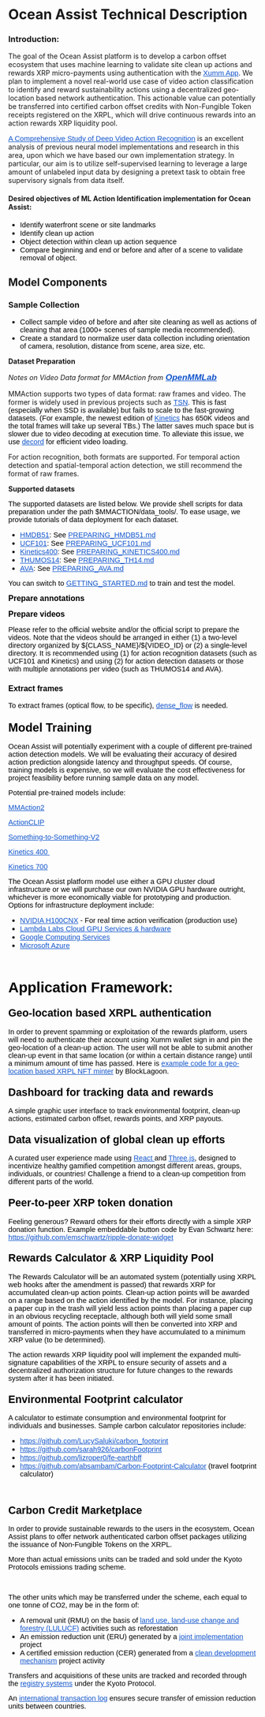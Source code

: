# Ocean Assist Technical Description

<h3><strong>Introduction:</strong></h3>

<p>The goal of the Ocean Assist platform is to develop a carbon offset ecosystem that uses machine learning to validate site clean up actions and rewards XRP micro-payments using authentication with the </span></span></span><a href="https://xumm.app/" style="text-decoration:none"><span style="font-size:11pt"><span style="font-family:Arial"><span style="color:#1155cc"><u>Xumm App</u></span></span></span></a>. We plan to implement a novel real-world use case of video action classification to identify and reward sustainability actions using a decentralized geo-location based network authentication. This actionable value can potentially be transferred into certified carbon offset credits with Non-Fungible Token receipts registered on the XRPL, which will drive continuous rewards into an action rewards XRP liquidity pool.</p>

<p><a href="https://arxiv.org/abs/2012.06567" style="text-decoration:none"><span style="font-size:11pt"><span style="font-family:Arial"><span style="color:#1155cc"><u>A Comprehensive Study of Deep Video Action Recognition</u></span></span></span></a> is an excellent analysis of previous neural model implementations and research in this area, upon which we have based our own implementation strategy. In particular, our aim is to utilize self-supervised learning to leverage a large amount of unlabeled input data by designing a pretext task to obtain free supervisory signals from data itself.</p>

<h4><strong>Desired objectives of ML Action Identification implementation for Ocean Assist:</strong></h4>

<ul>
	<li style="list-style-type:disc"><span style="font-size:11pt"><span style="font-family:Arial"><span style="color:#000000">Identify waterfront scene or site landmarks</span></span></span></li>
	<li style="list-style-type:disc"><span style="font-size:11pt"><span style="font-family:Arial"><span style="color:#000000">Identify clean up action&nbsp;</span></span></span></li>
	<li style="list-style-type:disc"><span style="font-size:11pt"><span style="font-family:Arial"><span style="color:#000000">Object detection within clean up action sequence</span></span></span></li>
	<li style="list-style-type:disc"><span style="font-size:11pt"><span style="font-family:Arial"><span style="color:#000000">Compare beginning and end or before and after of a scene to validate removal of object.</span></span></span></li>
</ul>

<h2><strong>Model Components</strong></h2>

<h3><strong>Sample Collection</strong></h3>

<ul>
	<li style="list-style-type:disc"><span style="font-size:11pt"><span style="font-family:Arial"><span style="color:#000000">Collect sample video of before and after site cleaning as well as actions of cleaning that area (1000+ scenes of sample media recommended).</span></span></span></li>
	<li style="list-style-type:disc"><span style="font-size:11pt"><span style="font-family:Arial"><span style="color:#000000">Create a standard to normalize user data collection including orientation of camera, resolution, distance from scene, area size, etc.</span></span></span></li>
</ul>

<p><strong>Dataset Preparation</strong></p>

<p><em>Notes on Video Data format for MMAction from</em><a href="http://www.openmmlab.com" style="text-decoration:none"><span style="font-size:13pt"><span style="font-family:Arial"><span style="color:#000000"><strong><em> </em></strong></span></span></span><span style="font-size:13pt"><span style="font-family:Arial"><span style="color:#1155cc"><strong><em><u>OpenMMLab</u></em></strong></span></span></span></a></p>

<p>MMAction supports two types of data format: raw frames and video. The former is widely used in previous projects such as <a href="https://github.com/yjxiong/temporal-segment-networks" style="text-decoration:none"><span style="font-size:11pt"><span style="font-family:Arial"><span style="color:#1155cc"><u>TSN</u></span></span></span></a><span style="font-size:11pt"><span style="font-family:Arial"><span style="color:#000000">. This is fast (especially when SSD is available) but fails to scale to the fast-growing datasets. (For example, the newest edition of </span></span></span><a href="https://deepmind.com/research/open-source/open-source-datasets/kinetics/" style="text-decoration:none"><span style="font-size:11pt"><span style="font-family:Arial"><span style="color:#1155cc"><u>Kinetics</u></span></span></span></a><span style="font-size:11pt"><span style="font-family:Arial"><span style="color:#000000"> has 650K videos and the total frames will take up several TBs.) The latter saves much space but is slower due to video decoding at execution time. To alleviate this issue, we use </span></span></span><a href="https://github.com/zhreshold/decord" style="text-decoration:none"><span style="font-size:11pt"><span style="font-family:Arial"><span style="color:#1155cc"><u>decord</u></span></span></span></a><span style="font-size:11pt"><span style="font-family:Arial"><span style="color:#000000"> for efficient video loading.</span></span></span></p>

<p>For action recognition, both formats are supported. For temporal action detection and spatial-temporal action detection, we still recommend the format of raw frames.</p>

<p><strong>Supported datasets</strong></p>

<p><span style="font-size:11pt"><span style="font-family:Arial"><span style="color:#000000">The supported datasets are listed below. We provide shell scripts for data preparation under the path $MMACTION/data_tools/. To ease usage, we provide tutorials of data deployment for each dataset.</span></span></span></p>

<ul>
	<li style="list-style-type:disc"><a href="http://serre-lab.clps.brown.edu/resource/hmdb-a-large-human-motion-database/" style="text-decoration:none"><span style="font-size:11pt"><span style="font-family:Arial"><span style="color:#1155cc"><u>HMDB51</u></span></span></span></a><span style="font-size:11pt"><span style="font-family:Arial"><span style="color:#000000">: See </span></span></span><a href="https://github.com/open-mmlab/mmaction/tree/master/data_tools/hmdb51/PREPARING_HMDB51.md" style="text-decoration:none"><span style="font-size:11pt"><span style="font-family:Arial"><span style="color:#1155cc"><u>PREPARING_HMDB51.md</u></span></span></span></a></li>
	<li style="list-style-type:disc"><a href="https://www.crcv.ucf.edu/data/UCF101.php" style="text-decoration:none"><span style="font-size:11pt"><span style="font-family:Arial"><span style="color:#1155cc"><u>UCF101</u></span></span></span></a><span style="font-size:11pt"><span style="font-family:Arial"><span style="color:#000000">: See </span></span></span><a href="https://github.com/open-mmlab/mmaction/tree/master/data_tools/ucf101/PREPARING_UCF101.md" style="text-decoration:none"><span style="font-size:11pt"><span style="font-family:Arial"><span style="color:#1155cc"><u>PREPARING_UCF101.md</u></span></span></span></a></li>
	<li style="list-style-type:disc"><a href="https://deepmind.com/research/open-source/open-source-datasets/kinetics/" style="text-decoration:none"><span style="font-size:11pt"><span style="font-family:Arial"><span style="color:#1155cc"><u>Kinetics400</u></span></span></span></a><span style="font-size:11pt"><span style="font-family:Arial"><span style="color:#000000">: See </span></span></span><a href="https://github.com/open-mmlab/mmaction/tree/master/data_tools/kinetics400/PREPARING_KINETICS400.md" style="text-decoration:none"><span style="font-size:11pt"><span style="font-family:Arial"><span style="color:#1155cc"><u>PREPARING_KINETICS400.md</u></span></span></span></a></li>
	<li style="list-style-type:disc"><a href="https://www.crcv.ucf.edu/THUMOS14/download.html" style="text-decoration:none"><span style="font-size:11pt"><span style="font-family:Arial"><span style="color:#1155cc"><u>THUMOS14</u></span></span></span></a><span style="font-size:11pt"><span style="font-family:Arial"><span style="color:#000000">: See </span></span></span><a href="https://github.com/open-mmlab/mmaction/tree/master/data_tools/thumos14/PREPARING_TH14.md" style="text-decoration:none"><span style="font-size:11pt"><span style="font-family:Arial"><span style="color:#1155cc"><u>PREPARING_TH14.md</u></span></span></span></a></li>
	<li style="list-style-type:disc"><a href="https://research.google.com/ava/" style="text-decoration:none"><span style="font-size:11pt"><span style="font-family:Arial"><span style="color:#1155cc"><u>AVA</u></span></span></span></a><span style="font-size:11pt"><span style="font-family:Arial"><span style="color:#000000">: See </span></span></span><a href="https://github.com/open-mmlab/mmaction/tree/master/data_tools/ava/PREPARING_AVA.md" style="text-decoration:none"><span style="font-size:11pt"><span style="font-family:Arial"><span style="color:#1155cc"><u>PREPARING_AVA.md</u></span></span></span></a></li>
</ul>

<p><span style="font-size:11pt"><span style="font-family:Arial"><span style="color:#000000">You can switch to </span></span></span><a href="https://github.com/open-mmlab/mmaction/tree/master/GETTING_STARTED.md" style="text-decoration:none"><span style="font-size:11pt"><span style="font-family:Arial"><span style="color:#1155cc"><u>GETTING_STARTED.md</u></span></span></span></a><span style="font-size:11pt"><span style="font-family:Arial"><span style="color:#000000"> to train and test the model.</span></span></span></p>

<p><span style="font-size:12pt"><span style="font-family:Arial"><span style="color:#000000"><strong>Prepare annotations</strong></span></span></span></p>

<p><span style="font-size:12pt"><span style="font-family:Arial"><span style="color:#000000"><strong>Prepare videos</strong></span></span></span></p>

<p><span style="font-size:11pt"><span style="font-family:Arial"><span style="color:#000000">Please refer to the official website and/or the official script to prepare the videos. Note that the videos should be arranged in either (1) a two-level directory organized by ${CLASS_NAME}/${VIDEO_ID} or (2) a single-level directory. It is recommended using (1) for action recognition datasets (such as UCF101 and Kinetics) and using (2) for action detection datasets or those with multiple annotations per video (such as THUMOS14 and AVA).</span></span></span></p>

<h3><span style="font-size:12pt"><span style="font-family:Arial"><span style="color:#000000"><strong>Extract frames</strong></span></span></span></h3>

<p><span style="font-size:11pt"><span style="font-family:Arial"><span style="color:#000000">To extract frames (optical flow, to be specific), </span></span></span><a href="https://github.com/yjxiong/dense_flow" style="text-decoration:none"><span style="font-size:11pt"><span style="font-family:Arial"><span style="color:#1155cc"><u>dense_flow</u></span></span></span></a><span style="font-size:11pt"><span style="font-family:Arial"><span style="color:#000000"> is needed.&nbsp;&nbsp;</span></span></span></p>

<h3><span style="font-size:18pt"><span style="font-family:Arial"><span style="color:#000000"><strong>Model Training</strong></span></span></span></h3>

<p><span style="font-size:11pt"><span style="font-family:Arial"><span style="color:#000000">Ocean Assist will potentially experiment with a couple of different pre-trained action detection models. We will be evaluating their accuracy of desired action prediction alongside latency and throughput speeds. Of course, training models is expensive, so we will evaluate the cost effectiveness for project feasibility before running sample data on any model.</span></span></span></p>

<p><span style="font-size:11pt"><span style="font-family:Arial"><span style="color:#000000">Potential pre-trained models include:</span></span></span></p>

<p><a href="https://github.com/ZoneSixGames/mmaction2" style="text-decoration:none"><span style="font-size:11pt"><span style="font-family:Arial"><span style="color:#1155cc"><u>MMAction2</u></span></span></span></a></p>

<p><a href="https://github.com/sallymmx/ActionCLIP" style="text-decoration:none"><span style="font-size:11pt"><span style="font-family:Arial"><span style="color:#1155cc"><u>ActionCLIP</u></span></span></span></a></p>

<p><a href="https://cv.gluon.ai/model_zoo/action_recognition.html#something-something-v2-dataset" style="text-decoration:none"><span style="font-size:11pt"><span style="font-family:Arial"><span style="color:#1155cc"><u>Something-to-Something-V2</u></span></span></span></a></p>

<p><a href="https://cv.gluon.ai/model_zoo/action_recognition.html#kinetics400-dataset" style="text-decoration:none"><span style="font-size:11pt"><span style="font-family:Arial"><span style="color:#1155cc"><u>Kinetics 400&nbsp;</u></span></span></span></a></p>

<p><a href="https://cv.gluon.ai/model_zoo/action_recognition.html#kinetics700-dataset" style="text-decoration:none"><span style="font-size:11pt"><span style="font-family:Arial"><span style="color:#1155cc"><u>Kinetics 700</u></span></span></span></a></p>

<p><span style="font-size:11pt"><span style="font-family:Arial"><span style="color:#000000">The Ocean Assist platform model use either a GPU cluster cloud infrastructure or we will purchase our own NVIDIA GPU hardware outright, whichever is more economically viable for prototyping and production. Options for infrastructure deployment include:</span></span></span></p>

<ul>
	<li style="list-style-type:disc"><a href="https://www.nvidia.com/en-us/data-center/h100cnx/" style="text-decoration:none"><span style="font-size:11pt"><span style="font-family:Arial"><span style="color:#1155cc"><u>NVIDIA H100CNX</u></span></span></span></a><span style="font-size:11pt"><span style="font-family:Arial"><span style="color:#000000"> - For real time action verification (production use)</span></span></span></li>
	<li style="list-style-type:disc"><a href="https://lambdalabs.com/service/gpu-cloud#pricing" style="text-decoration:none"><span style="font-size:11pt"><span style="font-family:Arial"><span style="color:#1155cc"><u>Lambda Labs Cloud GPU Services &amp; hardware</u></span></span></span></a></li>
	<li style="list-style-type:disc"><a href="https://cloud.google.com/" style="text-decoration:none"><span style="font-size:11pt"><span style="font-family:Arial"><span style="color:#1155cc"><u>Google Computing Services</u></span></span></span></a></li>
	<li style="list-style-type:disc"><a href="https://www.microsoft.com/en-us/ai/ai-platform" style="text-decoration:none"><span style="font-size:11pt"><span style="font-family:Arial"><span style="color:#1155cc"><u>Microsoft Azure</u></span></span></span></a></li>
</ul>

<p>&nbsp;</p>

<h2><span style="font-size:22pt"><span style="font-family:Arial"><span style="color:#000000"><strong>Application Framework:</strong></span></span></span></h2>

<h3><span style="font-size:16pt"><span style="font-family:Arial"><span style="color:#000000"><strong>Geo-location based XRPL authentication</strong></span></span></span></h3>

<p><span style="font-size:11pt"><span style="font-family:Arial"><span style="color:#000000">In order to prevent spamming or exploitation of the rewards platform, users will need to authenticate their account using Xumm wallet sign in and pin the geo-location of a clean-up action. The user will not be able to submit another clean-up event in that same location (or within a certain distance range) until a minimum amount of time has passed. Here is </span></span></span><a href="https://github.com/BlockLagoon/FieldBoss" style="text-decoration:none"><span style="font-size:11pt"><span style="font-family:Arial"><span style="color:#1155cc"><u>example code for a geo-location based XRPL NFT minter</u></span></span></span></a><span style="font-size:11pt"><span style="font-family:Arial"><span style="color:#000000"> by BlockLagoon.</span></span></span></p>

<h3><span style="font-size:16pt"><span style="font-family:Arial"><span style="color:#000000"><strong>Dashboard for tracking data and rewards</strong></span></span></span></h3>

<p><span style="font-size:11pt"><span style="font-family:Arial"><span style="color:#000000">A simple graphic user interface to track environmental footprint, clean-up actions, estimated carbon offset, rewards points, and XRP payouts.</span></span></span></p>

<h3><span style="font-size:16pt"><span style="font-family:Arial"><span style="color:#000000"><strong>Data visualization of global clean up efforts</strong></span></span></span></h3>

<p><span style="font-size:11pt"><span style="font-family:Arial"><span style="color:#000000">A curated user experience made using </span></span></span><a href="https://reactjs.org/" style="text-decoration:none"><span style="font-size:11pt"><span style="font-family:Arial"><span style="color:#1155cc"><u>React </u></span></span></span></a><span style="font-size:11pt"><span style="font-family:Arial"><span style="color:#000000">and </span></span></span><a href="https://threejs.org/" style="text-decoration:none"><span style="font-size:11pt"><span style="font-family:Arial"><span style="color:#1155cc"><u>Three.js</u></span></span></span></a><span style="font-size:11pt"><span style="font-family:Arial"><span style="color:#000000">, designed to incentivize healthy gamified competition amongst different areas, groups, individuals, or countries! Challenge a friend to a clean-up competition from different parts of the world.&nbsp;</span></span></span></p>

<h3><span style="font-size:16pt"><span style="font-family:Arial"><span style="color:#000000"><strong>Peer-to-peer XRP token donation</strong></span></span></span></h3>

<p><span style="font-size:11pt"><span style="font-family:Arial"><span style="color:#000000">Feeling generous? Reward others for their efforts directly with a simple XRP donation function. Example embeddable button code by </span></span></span><span style="font-size:10.5pt"><span style="font-family:Arial"><span style="color:#000000"><span style="background-color:#f6f8fa">Evan Schwartz</span></span></span></span><span style="font-size:11pt"><span style="font-family:Arial"><span style="color:#000000"> here:&nbsp; </span></span></span><a href="https://github.com/emschwartz/ripple-donate-widget" style="text-decoration:none"><span style="font-size:11pt"><span style="font-family:Arial"><span style="color:#1155cc"><u>https://github.com/emschwartz/ripple-donate-widget</u></span></span></span></a></p>

<h3><span style="font-size:16pt"><span style="font-family:Arial"><span style="color:#000000"><strong>Rewards Calculator &amp; XRP Liquidity Pool</strong></span></span></span><span style="font-size:16pt"><span style="font-family:Arial"><span style="color:#000000">&nbsp;</span></span></span></h3>

<p><span style="font-size:11pt"><span style="font-family:Arial"><span style="color:#000000">The Rewards Calculator will be an automated system (potentially using XRPL web hooks after the amendment is passed) that rewards XRP for accumulated clean-up action points. Clean-up action points will be awarded on a range based on the action identified by the model. For instance, placing a paper cup in the trash will yield less action points than placing a paper cup in an obvious recycling receptacle, although both will yield some small amount of points. The action points will then be converted into XRP and transferred in micro-payments when they have accumulated to a minimum XRP value (to be determined).&nbsp;</span></span></span></p>

<p><span style="font-size:11pt"><span style="font-family:Arial"><span style="color:#000000">The action rewards XRP liquidity pool will implement the expanded multi-signature capabilities of the XRPL to ensure security of assets and a decentralized authorization structure for future changes to the rewards system after it has been initiated.</span></span></span></p>

<h3><span style="font-size:16pt"><span style="font-family:Arial"><span style="color:#000000"><strong>Environmental Footprint calculator</strong></span></span></span></h3>

<p><span style="font-size:11pt"><span style="font-family:Arial"><span style="color:#000000">A calculator to estimate consumption and environmental footprint for individuals and businesses. Sample carbon calculator repositories include:</span></span></span></p>

<ul>
	<li style="list-style-type:disc"><a href="https://github.com/LucySaluki/carbon_footprint" style="text-decoration:none"><span style="font-size:11pt"><span style="font-family:Arial"><span style="color:#1155cc"><u>https://github.com/LucySaluki/carbon_footprint</u></span></span></span></a></li>
	<li style="list-style-type:disc"><a href="https://github.com/sarah926/carbonFootprint" style="text-decoration:none"><span style="font-size:11pt"><span style="font-family:Arial"><span style="color:#1155cc"><u>https://github.com/sarah926/carbonFootprint</u></span></span></span></a></li>
	<li style="list-style-type:disc"><a href="https://github.com/lizroper0/fe-earthbff" style="text-decoration:none"><span style="font-size:11pt"><span style="font-family:Arial"><span style="color:#1155cc"><u>https://github.com/lizroper0/fe-earthbff</u></span></span></span></a></li>
	<li style="list-style-type:disc"><a href="https://github.com/absambam/Carbon-Footprint-Calculator" style="text-decoration:none"><span style="font-size:11pt"><span style="font-family:Arial"><span style="color:#1155cc"><u>https://github.com/absambam/Carbon-Footprint-Calculator</u></span></span></span></a><span style="font-size:11pt"><span style="font-family:Arial"><span style="color:#000000"> (travel footprint calculator)</span></span></span></li>
</ul>

<p>&nbsp;</p>

<h3><span style="font-size:16pt"><span style="font-family:Arial"><span style="color:#000000"><strong>Carbon Credit Marketplace</strong></span></span></span></h3>

<p><span style="font-size:11pt"><span style="font-family:Arial"><span style="color:#000000">In order to provide sustainable rewards to the users in the ecosystem, Ocean Assist plans to offer network authenticated carbon offset packages utilizing the issuance of Non-Fungible Tokens on the XRPL.</span></span></span></p>

<p><span style="font-size:11pt"><span style="font-family:Arial"><span style="color:#000000">More than actual emissions units can be traded and sold under the Kyoto Protocols emissions trading scheme.</span></span></span></p>

<p>&nbsp;</p>

<p><span style="font-size:11pt"><span style="font-family:Arial"><span style="color:#000000">The other units which may be transferred under the scheme, each equal to one tonne of CO2, may be in the form of:</span></span></span></p>

<ul>
	<li style="list-style-type:disc"><span style="font-size:11pt"><span style="font-family:Arial"><span style="color:#000000">A removal unit (RMU) on the basis of </span></span></span><a href="https://unfccc.int/land_use_and_climate_change/lulucf/items/1084.php" style="text-decoration:none"><span style="font-size:11pt"><span style="font-family:Arial"><span style="color:#1155cc"><u>land use, land-use change and forestry (LULUCF)</u></span></span></span></a><span style="font-size:11pt"><span style="font-family:Arial"><span style="color:#000000"> activities such as reforestation</span></span></span></li>
	<li style="list-style-type:disc"><span style="font-size:11pt"><span style="font-family:Arial"><span style="color:#000000">An emission reduction unit (ERU) generated by a </span></span></span><a href="https://unfccc.int/kyoto_protocol/mechanisms/joint_implementation/items/1674.php" style="text-decoration:none"><span style="font-size:11pt"><span style="font-family:Arial"><span style="color:#1155cc"><u>joint implementation</u></span></span></span></a><span style="font-size:11pt"><span style="font-family:Arial"><span style="color:#000000"> project</span></span></span></li>
	<li style="list-style-type:disc"><span style="font-size:11pt"><span style="font-family:Arial"><span style="color:#000000">A certified emission reduction (CER) generated from a </span></span></span><a href="https://unfccc.int/process-and-meetings/the-kyoto-protocol/mechanisms-under-the-kyoto-protocol/the-clean-development-mechanism" style="text-decoration:none"><span style="font-size:11pt"><span style="font-family:Arial"><span style="color:#1155cc"><u>clean development mechanism</u></span></span></span></a><span style="font-size:11pt"><span style="font-family:Arial"><span style="color:#000000"> project activity</span></span></span></li>
</ul>

<p><span style="font-size:11pt"><span style="font-family:Arial"><span style="color:#000000">Transfers and acquisitions of these units are tracked and recorded through the </span></span></span><a href="https://unfccc.int/kyoto_protocol/registry_systems/items/2723.php" style="text-decoration:none"><span style="font-size:11pt"><span style="font-family:Arial"><span style="color:#1155cc"><u>registry systems</u></span></span></span></a><span style="font-size:11pt"><span style="font-family:Arial"><span style="color:#000000"> under the Kyoto Protocol.</span></span></span></p>

<p><span style="font-size:11pt"><span style="font-family:Arial"><span style="color:#000000">An </span></span></span><a href="https://unfccc.int/kyoto_protocol/registry_systems/itl/items/4065.php" style="text-decoration:none"><span style="font-size:11pt"><span style="font-family:Arial"><span style="color:#1155cc"><u>international transaction log</u></span></span></span></a><span style="font-size:11pt"><span style="font-family:Arial"><span style="color:#000000"> ensures secure transfer of emission reduction units between countries.</span></span></span></p>
